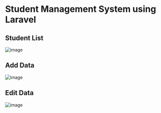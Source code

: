 # Student Management System using Laravel

## Student List 
![image](https://github.com/user-attachments/assets/99605fe8-8e83-48a8-aa7f-5f2b8730aeb5)

## Add Data
![image](https://github.com/user-attachments/assets/7a224b37-fff0-4cda-a293-6891c90fce12)

## Edit Data
![image](https://github.com/user-attachments/assets/ec8f4edb-0062-456a-b9bf-b88b87d80904)

